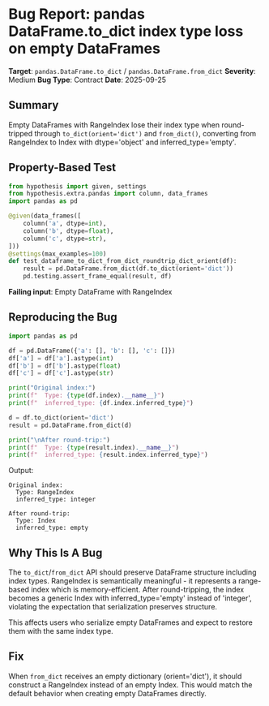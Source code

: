 # Bug Report: pandas DataFrame.to_dict index type loss on empty DataFrames

**Target**: `pandas.DataFrame.to_dict` / `pandas.DataFrame.from_dict`
**Severity**: Medium
**Bug Type**: Contract
**Date**: 2025-09-25

## Summary

Empty DataFrames with RangeIndex lose their index type when round-tripped through `to_dict(orient='dict')` and `from_dict()`, converting from RangeIndex to Index with dtype='object' and inferred_type='empty'.

## Property-Based Test

```python
from hypothesis import given, settings
from hypothesis.extra.pandas import column, data_frames
import pandas as pd

@given(data_frames([
    column('a', dtype=int),
    column('b', dtype=float),
    column('c', dtype=str),
]))
@settings(max_examples=100)
def test_dataframe_to_dict_from_dict_roundtrip_dict_orient(df):
    result = pd.DataFrame.from_dict(df.to_dict(orient='dict'))
    pd.testing.assert_frame_equal(result, df)
```

**Failing input**: Empty DataFrame with RangeIndex

## Reproducing the Bug

```python
import pandas as pd

df = pd.DataFrame({'a': [], 'b': [], 'c': []})
df['a'] = df['a'].astype(int)
df['b'] = df['b'].astype(float)
df['c'] = df['c'].astype(str)

print("Original index:")
print(f"  Type: {type(df.index).__name__}")
print(f"  inferred_type: {df.index.inferred_type}")

d = df.to_dict(orient='dict')
result = pd.DataFrame.from_dict(d)

print("\nAfter round-trip:")
print(f"  Type: {type(result.index).__name__}")
print(f"  inferred_type: {result.index.inferred_type}")
```

Output:
```
Original index:
  Type: RangeIndex
  inferred_type: integer

After round-trip:
  Type: Index
  inferred_type: empty
```

## Why This Is A Bug

The `to_dict`/`from_dict` API should preserve DataFrame structure including index types. RangeIndex is semantically meaningful - it represents a range-based index which is memory-efficient. After round-tripping, the index becomes a generic Index with inferred_type='empty' instead of 'integer', violating the expectation that serialization preserves structure.

This affects users who serialize empty DataFrames and expect to restore them with the same index type.

## Fix

When `from_dict` receives an empty dictionary (orient='dict'), it should construct a RangeIndex instead of an empty Index. This would match the default behavior when creating empty DataFrames directly.